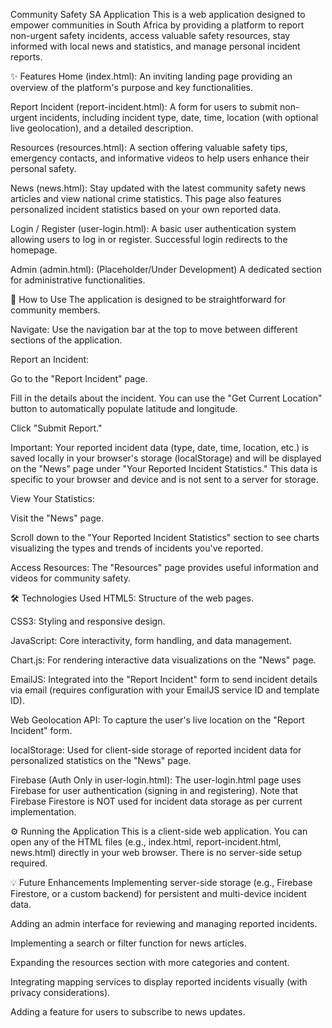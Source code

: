 Community Safety SA Application
This is a web application designed to empower communities in South Africa by providing a platform to report non-urgent safety incidents, access valuable safety resources, stay informed with local news and statistics, and manage personal incident reports.

✨ Features
Home (index.html): An inviting landing page providing an overview of the platform's purpose and key functionalities.

Report Incident (report-incident.html): A form for users to submit non-urgent incidents, including incident type, date, time, location (with optional live geolocation), and a detailed description.

Resources (resources.html): A section offering valuable safety tips, emergency contacts, and informative videos to help users enhance their personal safety.

News (news.html): Stay updated with the latest community safety news articles and view national crime statistics. This page also features personalized incident statistics based on your own reported data.

Login / Register (user-login.html): A basic user authentication system allowing users to log in or register. Successful login redirects to the homepage.

Admin (admin.html): (Placeholder/Under Development) A dedicated section for administrative functionalities.

🚀 How to Use
The application is designed to be straightforward for community members.

Navigate: Use the navigation bar at the top to move between different sections of the application.

Report an Incident:

Go to the "Report Incident" page.

Fill in the details about the incident. You can use the "Get Current Location" button to automatically populate latitude and longitude.

Click "Submit Report."

Important: Your reported incident data (type, date, time, location, etc.) is saved locally in your browser's storage (localStorage) and will be displayed on the "News" page under "Your Reported Incident Statistics." This data is specific to your browser and device and is not sent to a server for storage.

View Your Statistics:

Visit the "News" page.

Scroll down to the "Your Reported Incident Statistics" section to see charts visualizing the types and trends of incidents you've reported.

Access Resources: The "Resources" page provides useful information and videos for community safety.

🛠 Technologies Used
HTML5: Structure of the web pages.

CSS3: Styling and responsive design.

JavaScript: Core interactivity, form handling, and data management.

Chart.js: For rendering interactive data visualizations on the "News" page.

EmailJS: Integrated into the "Report Incident" form to send incident details via email (requires configuration with your EmailJS service ID and template ID).

Web Geolocation API: To capture the user's live location on the "Report Incident" form.

localStorage: Used for client-side storage of reported incident data for personalized statistics on the "News" page.

Firebase (Auth Only in user-login.html): The user-login.html page uses Firebase for user authentication (signing in and registering). Note that Firebase Firestore is NOT used for incident data storage as per current implementation.

⚙️ Running the Application
This is a client-side web application. You can open any of the HTML files (e.g., index.html, report-incident.html, news.html) directly in your web browser. There is no server-side setup required.

💡 Future Enhancements
Implementing server-side storage (e.g., Firebase Firestore, or a custom backend) for persistent and multi-device incident data.

Adding an admin interface for reviewing and managing reported incidents.

Implementing a search or filter function for news articles.

Expanding the resources section with more categories and content.

Integrating mapping services to display reported incidents visually (with privacy considerations).

Adding a feature for users to subscribe to news updates.
